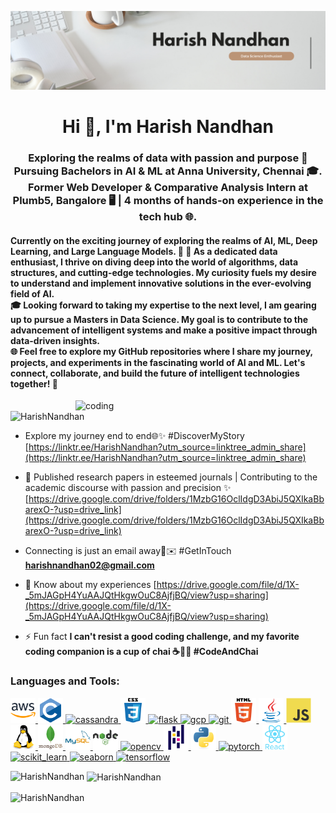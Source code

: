 ![logo](https://github.com/HarishNandhan/HarishNandhan/blob/main/Harish_Banner.png)

<h1 align="center">Hi 👋, I'm Harish Nandhan</h1>
<h3 align="center">Exploring the realms of data with passion and purpose 🚀 <br> Pursuing Bachelors in AI & ML at Anna University, Chennai 🎓. <br> Former Web Developer & Comparative Analysis Intern at Plumb5, Bangalore 🖥️ | 4 months of hands-on experience in the tech hub 🌐.</h3>
<h4>Currently on the exciting journey of exploring the realms of AI, ML, Deep Learning, and Large Language Models. 🚀 🤖 As a dedicated data enthusiast, I thrive on diving deep into the world of algorithms, data structures, and cutting-edge technologies. My curiosity fuels my desire to understand and implement innovative solutions in the ever-evolving field of AI. <br>🎓 Looking forward to taking my expertise to the next level, I am gearing up to pursue a Masters in Data Science. My goal is to contribute to the advancement of intelligent systems and make a positive impact through data-driven insights.<br> 🌐 Feel free to explore my GitHub repositories where I share my journey, projects, and experiments in the fascinating world of AI and ML. Let's connect, collaborate, and build the future of intelligent technologies together! 🤝</h4>
<img align="right" alt="coding" width="400" src=
"https://cdn.dribbble.com/users/730703/screenshots/6581243/avento.gif">

<p align="left"> <img src="https://komarev.com/ghpvc/?username=HarishNandhan&label=Profile%20views&color=0e75b6&style=flat" alt="HarishNandhan" /> </p>

- Explore my journey end to end🌐✨ #DiscoverMyStory [https://linktr.ee/HarishNandhan?utm_source=linktree_admin_share](https://linktr.ee/HarishNandhan?utm_source=linktree_admin_share)

- 📝 Published research papers in esteemed journals | Contributing to the academic discourse with passion and precision ✨ [https://drive.google.com/drive/folders/1MzbG16OclIdgD3AbiJ5QXIkaBbarexO-?usp=drive_link](https://drive.google.com/drive/folders/1MzbG16OclIdgD3AbiJ5QXIkaBbarexO-?usp=drive_link)

- Connecting is just an email away📧✉️ #GetInTouch **harishnandhan02@gmail.com**

- 📄 Know about my experiences [https://drive.google.com/file/d/1X-_5mJAGpH4YuAAJQtHkgwOuC8AjfjBQ/view?usp=sharing](https://drive.google.com/file/d/1X-_5mJAGpH4YuAAJQtHkgwOuC8AjfjBQ/view?usp=sharing)

- ⚡ Fun fact **I can't resist a good coding challenge, and my favorite coding companion is a cup of chai ☕👩‍💻 #CodeAndChai**
<p align="left">
</p>

<h3 align="left">Languages and Tools:</h3>
<p align="left"> <a href="https://aws.amazon.com" target="_blank" rel="noreferrer"> <img src="https://raw.githubusercontent.com/devicons/devicon/master/icons/amazonwebservices/amazonwebservices-original-wordmark.svg" alt="aws" width="40" height="40"/> </a> <a href="https://www.cprogramming.com/" target="_blank" rel="noreferrer"> <img src="https://raw.githubusercontent.com/devicons/devicon/master/icons/c/c-original.svg" alt="c" width="40" height="40"/> </a> <a href="https://cassandra.apache.org/" target="_blank" rel="noreferrer"> <img src="https://www.vectorlogo.zone/logos/apache_cassandra/apache_cassandra-icon.svg" alt="cassandra" width="40" height="40"/> </a> <a href="https://www.w3schools.com/css/" target="_blank" rel="noreferrer"> <img src="https://raw.githubusercontent.com/devicons/devicon/master/icons/css3/css3-original-wordmark.svg" alt="css3" width="40" height="40"/> </a> <a href="https://flask.palletsprojects.com/" target="_blank" rel="noreferrer"> <img src="https://www.vectorlogo.zone/logos/pocoo_flask/pocoo_flask-icon.svg" alt="flask" width="40" height="40"/> </a> <a href="https://cloud.google.com" target="_blank" rel="noreferrer"> <img src="https://www.vectorlogo.zone/logos/google_cloud/google_cloud-icon.svg" alt="gcp" width="40" height="40"/> </a> <a href="https://git-scm.com/" target="_blank" rel="noreferrer"> <img src="https://www.vectorlogo.zone/logos/git-scm/git-scm-icon.svg" alt="git" width="40" height="40"/> </a> <a href="https://www.w3.org/html/" target="_blank" rel="noreferrer"> <img src="https://raw.githubusercontent.com/devicons/devicon/master/icons/html5/html5-original-wordmark.svg" alt="html5" width="40" height="40"/> </a> <a href="https://www.java.com" target="_blank" rel="noreferrer"> <img src="https://raw.githubusercontent.com/devicons/devicon/master/icons/java/java-original.svg" alt="java" width="40" height="40"/> </a> <a href="https://developer.mozilla.org/en-US/docs/Web/JavaScript" target="_blank" rel="noreferrer"> <img src="https://raw.githubusercontent.com/devicons/devicon/master/icons/javascript/javascript-original.svg" alt="javascript" width="40" height="40"/> </a> <a href="https://www.linux.org/" target="_blank" rel="noreferrer"> <img src="https://raw.githubusercontent.com/devicons/devicon/master/icons/linux/linux-original.svg" alt="linux" width="40" height="40"/> </a> <a href="https://www.mongodb.com/" target="_blank" rel="noreferrer"> <img src="https://raw.githubusercontent.com/devicons/devicon/master/icons/mongodb/mongodb-original-wordmark.svg" alt="mongodb" width="40" height="40"/> </a> <a href="https://www.mysql.com/" target="_blank" rel="noreferrer"> <img src="https://raw.githubusercontent.com/devicons/devicon/master/icons/mysql/mysql-original-wordmark.svg" alt="mysql" width="40" height="40"/> </a> <a href="https://nodejs.org" target="_blank" rel="noreferrer"> <img src="https://raw.githubusercontent.com/devicons/devicon/master/icons/nodejs/nodejs-original-wordmark.svg" alt="nodejs" width="40" height="40"/> </a> <a href="https://opencv.org/" target="_blank" rel="noreferrer"> <img src="https://www.vectorlogo.zone/logos/opencv/opencv-icon.svg" alt="opencv" width="40" height="40"/> </a> <a href="https://pandas.pydata.org/" target="_blank" rel="noreferrer"> <img src="https://raw.githubusercontent.com/devicons/devicon/2ae2a900d2f041da66e950e4d48052658d850630/icons/pandas/pandas-original.svg" alt="pandas" width="40" height="40"/> </a> <a href="https://www.python.org" target="_blank" rel="noreferrer"> <img src="https://raw.githubusercontent.com/devicons/devicon/master/icons/python/python-original.svg" alt="python" width="40" height="40"/> </a> <a href="https://pytorch.org/" target="_blank" rel="noreferrer"> <img src="https://www.vectorlogo.zone/logos/pytorch/pytorch-icon.svg" alt="pytorch" width="40" height="40"/> </a> <a href="https://reactjs.org/" target="_blank" rel="noreferrer"> <img src="https://raw.githubusercontent.com/devicons/devicon/master/icons/react/react-original-wordmark.svg" alt="react" width="40" height="40"/> </a> <a href="https://scikit-learn.org/" target="_blank" rel="noreferrer"> <img src="https://upload.wikimedia.org/wikipedia/commons/0/05/Scikit_learn_logo_small.svg" alt="scikit_learn" width="40" height="40"/> </a> <a href="https://seaborn.pydata.org/" target="_blank" rel="noreferrer"> <img src="https://seaborn.pydata.org/_images/logo-mark-lightbg.svg" alt="seaborn" width="40" height="40"/> </a> <a href="https://www.tensorflow.org" target="_blank" rel="noreferrer"> <img src="https://www.vectorlogo.zone/logos/tensorflow/tensorflow-icon.svg" alt="tensorflow" width="40" height="40"/> </a> </p>

<p><img align="left" src="https://github-readme-stats.vercel.app/api/top-langs?username=HarishNandhan&show_icons=true&locale=en&layout=compact" alt="HarishNandhan" /></p>

<p>&nbsp;<img align="center" src="https://github-readme-stats.vercel.app/api?username=HarishNandhan&show_icons=true&locale=en" alt="HarishNandhan" /></p>

<p><img align="center" src="https://github-readme-streak-stats.herokuapp.com/?user=HarishNandhan&" alt="HarishNandhan" /></p>
